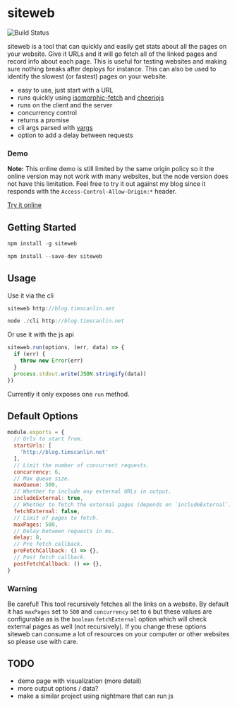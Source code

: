 # siteweb

![Build Status](https://travis-ci.org/tscanlin/siteweb.svg?branch=master)

siteweb is a tool that can quickly and easily get stats about all the pages on your website. Give it URLs and it will go fetch all of the linked pages and record info about each page. This is useful for testing websites and making sure nothing breaks after deploys for instance. This can also be used to identify the slowest (or fastest) pages on your website.

- easy to use, just start with a URL
- runs quickly using [isomorphic-fetch](https://github.com/matthew-andrews/isomorphic-fetch) and [cheeriojs](https://github.com/cheeriojs/cheerio)
- runs on the client and the server
- concurrency control
- returns a promise
- cli args parsed with [yargs](https://github.com/yargs/yargs)
- option to add a delay between requests


### Demo

**Note:** This online demo is still limited by the same origin policy so it the online version may not work with many websites, but the node version does not have this limitation. Feel free to try it out against my blog since it responds with the `Access-Control-Allow-Origin:*` header.

[Try it online](https://tscanlin.github.io/siteweb/public/)

## Getting Started

```js
npm install -g siteweb
```

```js
npm install --save-dev siteweb
```


## Usage

Use it via the cli

```js
siteweb http://blog.timscanlin.net
```

```js
node ./cli http://blog.timscanlin.net
```

Or use it with the js api

```js
siteweb.run(options, (err, data) => {
  if (err) {
    throw new Error(err)
  }
  process.stdout.write(JSON.stringify(data))
})
```

Currently it only exposes one `run` method.


## Default Options

```js
module.exports = {
  // Urls to start from.
  startUrls: [
    'http://blog.timscanlin.net'
  ],
  // Limit the number of concurrent requests.
  concurrency: 6,
  // Max queue size.
  maxQueue: 500,
  // Whether to include any external URLs in output.
  includeExternal: true,
  // Whether to fetch the external pages (depends on `includeExternal`)
  fetchExternal: false,
  // Limit of pages to fetch.
  maxPages: 500,
  // Delay between requests in ms.
  delay: 0,
  // Pre fetch callback.
  preFetchCallback: () => {},
  // Post fetch callback.
  postFetchCallback: () => {},
}
```


### Warning

Be careful! This tool recursively fetches all the links on a website. By default it has `maxPages` set to `500` and `concurrency` set to `6` but these values are configurable as is the `boolean` `fetchExternal` option which will check external pages as well (not recursively). If you change these options siteweb can consume a lot of resources on your computer or other websites so please use with care.


## TODO

- demo page with visualization (more detail)
- more output options / data?
- make a similar project using nightmare that can run js
